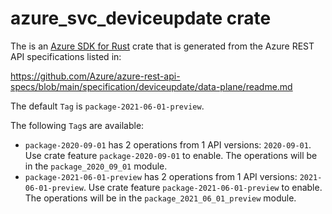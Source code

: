 # azure_svc_deviceupdate crate

The is an [Azure SDK for Rust](https://github.com/Azure/azure-sdk-for-rust) crate that is generated from the Azure REST API specifications listed in:

https://github.com/Azure/azure-rest-api-specs/blob/main/specification/deviceupdate/data-plane/readme.md

The default `Tag` is `package-2021-06-01-preview`.

The following `Tag`s are available:

- `package-2020-09-01` has 2 operations from 1 API versions: `2020-09-01`. Use crate feature `package-2020-09-01` to enable. The operations will be in the `package_2020_09_01` module.
- `package-2021-06-01-preview` has 2 operations from 1 API versions: `2021-06-01-preview`. Use crate feature `package-2021-06-01-preview` to enable. The operations will be in the `package_2021_06_01_preview` module.